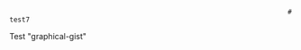                                                                          # test7
Test "graphical-gist"